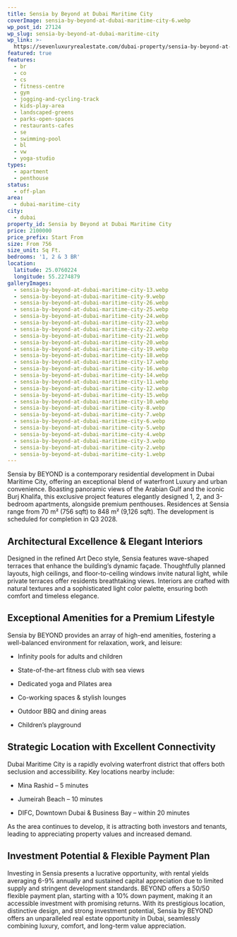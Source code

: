 ```yaml
---
title: Sensia by Beyond at Dubai Maritime City
coverImage: sensia-by-beyond-at-dubai-maritime-city-6.webp
wp_post_id: 27124
wp_slug: sensia-by-beyond-at-dubai-maritime-city
wp_link: >-
  https://sevenluxuryrealestate.com/dubai-property/sensia-by-beyond-at-dubai-maritime-city/
featured: true
features:
  - br
  - co
  - cs
  - fitness-centre
  - gym
  - jogging-and-cycling-track
  - kids-play-area
  - landscaped-greens
  - parks-open-spaces
  - restaurants-cafes
  - se
  - swimming-pool
  - bl
  - vw
  - yoga-studio
types:
  - apartment
  - penthouse
status:
  - off-plan
area:
  - dubai-maritime-city
city:
  - dubai
property_id: Sensia by Beyond at Dubai Maritime City
price: 2100000
price_prefix: Start From
size: From 756
size_unit: Sq Ft.
bedrooms: '1, 2 & 3 BR'
location:
  latitude: 25.0760224
  longitude: 55.2274879
galleryImages:
  - sensia-by-beyond-at-dubai-maritime-city-13.webp
  - sensia-by-beyond-at-dubai-maritime-city-9.webp
  - sensia-by-beyond-at-dubai-maritime-city-26.webp
  - sensia-by-beyond-at-dubai-maritime-city-25.webp
  - sensia-by-beyond-at-dubai-maritime-city-24.webp
  - sensia-by-beyond-at-dubai-maritime-city-23.webp
  - sensia-by-beyond-at-dubai-maritime-city-22.webp
  - sensia-by-beyond-at-dubai-maritime-city-21.webp
  - sensia-by-beyond-at-dubai-maritime-city-20.webp
  - sensia-by-beyond-at-dubai-maritime-city-19.webp
  - sensia-by-beyond-at-dubai-maritime-city-18.webp
  - sensia-by-beyond-at-dubai-maritime-city-17.webp
  - sensia-by-beyond-at-dubai-maritime-city-16.webp
  - sensia-by-beyond-at-dubai-maritime-city-14.webp
  - sensia-by-beyond-at-dubai-maritime-city-11.webp
  - sensia-by-beyond-at-dubai-maritime-city-12.webp
  - sensia-by-beyond-at-dubai-maritime-city-15.webp
  - sensia-by-beyond-at-dubai-maritime-city-10.webp
  - sensia-by-beyond-at-dubai-maritime-city-8.webp
  - sensia-by-beyond-at-dubai-maritime-city-7.webp
  - sensia-by-beyond-at-dubai-maritime-city-6.webp
  - sensia-by-beyond-at-dubai-maritime-city-5.webp
  - sensia-by-beyond-at-dubai-maritime-city-4.webp
  - sensia-by-beyond-at-dubai-maritime-city-3.webp
  - sensia-by-beyond-at-dubai-maritime-city-2.webp
  - sensia-by-beyond-at-dubai-maritime-city-1.webp
---
```


Sensia by BEYOND is a contemporary residential development in Dubai Maritime City, offering an exceptional blend of waterfront Luxury and urban convenience. Boasting panoramic views of the Arabian Gulf and the iconic Burj Khalifa, this exclusive project features elegantly designed 1, 2, and 3-bedroom apartments, alongside premium penthouses. Residences at Sensia range from 70 m² (756 sqft) to 848 m² (9,126 sqft). The development is scheduled for completion in Q3 2028.

## **Architectural Excellence & Elegant Interiors**

Designed in the refined Art Deco style, Sensia features wave-shaped terraces that enhance the building’s dynamic façade. Thoughtfully planned layouts, high ceilings, and floor-to-ceiling windows invite natural light, while private terraces offer residents breathtaking views. Interiors are crafted with natural textures and a sophisticated light color palette, ensuring both comfort and timeless elegance.

## **Exceptional Amenities for a Premium Lifestyle**

Sensia by BEYOND provides an array of high-end amenities, fostering a well-balanced environment for relaxation, work, and leisure:

- Infinity pools for adults and children

- State-of-the-art fitness club with sea views

- Dedicated yoga and Pilates area

- Co-working spaces & stylish lounges

- Outdoor BBQ and dining areas

- Children’s playground

## **Strategic Location with Excellent Connectivity**

Dubai Maritime City is a rapidly evolving waterfront district that offers both seclusion and accessibility. Key locations nearby include:

- Mina Rashid – 5 minutes

- Jumeirah Beach – 10 minutes

- DIFC, Downtown Dubai & Business Bay – within 20 minutes

As the area continues to develop, it is attracting both investors and tenants, leading to appreciating property values and increased demand.

## **Investment Potential & Flexible Payment Plan**

Investing in Sensia presents a lucrative opportunity, with rental yields averaging 6-9% annually and sustained capital appreciation due to limited supply and stringent development standards. BEYOND offers a 50/50 flexible payment plan, starting with a 10% down payment, making it an accessible investment with promising returns. With its prestigious location, distinctive design, and strong investment potential, Sensia by BEYOND offers an unparalleled real estate opportunity in Dubai, seamlessly combining luxury, comfort, and long-term value appreciation.
